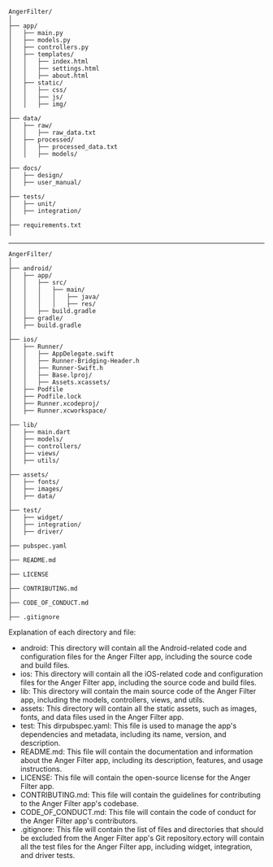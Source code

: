 ```
AngerFilter/
│
├── app/
│   ├── main.py
│   ├── models.py
│   ├── controllers.py
│   ├── templates/
│   │   ├── index.html
│   │   ├── settings.html
│   │   ├── about.html
│   ├── static/
│   │   ├── css/
│   │   ├── js/
│   │   ├── img/
│   
├── data/
│   ├── raw/
│   │   ├── raw_data.txt
│   ├── processed/
│   │   ├── processed_data.txt
│   │   ├── models/
│   
├── docs/
│   ├── design/
│   ├── user_manual/
│   
├── tests/
│   ├── unit/
│   ├── integration/
│   
├── requirements.txt
│
```

---

```
AngerFilter/
│
├── android/
│   ├── app/
│   │   ├── src/
│   │   │   ├── main/
│   │   │   │   ├── java/
│   │   │   │   ├── res/
│   │   ├── build.gradle
│   ├── gradle/
│   ├── build.gradle
│
├── ios/
│   ├── Runner/
│   │   ├── AppDelegate.swift
│   │   ├── Runner-Bridging-Header.h
│   │   ├── Runner-Swift.h
│   │   ├── Base.lproj/
│   │   ├── Assets.xcassets/
│   ├── Podfile
│   ├── Podfile.lock
│   ├── Runner.xcodeproj/
│   ├── Runner.xcworkspace/
│
├── lib/
│   ├── main.dart
│   ├── models/
│   ├── controllers/
│   ├── views/
│   ├── utils/
│
├── assets/
│   ├── fonts/
│   ├── images/
│   ├── data/
│
├── test/
│   ├── widget/
│   ├── integration/
│   ├── driver/
│
├── pubspec.yaml
│
├── README.md
│
├── LICENSE
│
├── CONTRIBUTING.md
│
├── CODE_OF_CONDUCT.md
│
├── .gitignore
```

Explanation of each directory and file:

- android: This directory will contain all the Android-related code and configuration files for the Anger Filter app, including the source code and build files.
- ios: This directory will contain all the iOS-related code and configuration files for the Anger Filter app, including the source code and build files.
- lib: This directory will contain the main source code of the Anger Filter app, including the models, controllers, views, and utils.
- assets: This directory will contain all the static assets, such as images, fonts, and data files used in the Anger Filter app.
- test: This dirpubspec.yaml: This file is used to manage the app's dependencies and metadata, including its name, version, and description.
- README.md: This file will contain the documentation and information about the Anger Filter app, including its description, features, and usage instructions.
- LICENSE: This file will contain the open-source license for the Anger Filter app.
- CONTRIBUTING.md: This file will contain the guidelines for contributing to the Anger Filter app's codebase.
- CODE_OF_CONDUCT.md: This file will contain the code of conduct for the Anger Filter app's contributors.
- .gitignore: This file will contain the list of files and directories that should be excluded from the Anger Filter app's Git repository.ectory will contain all the test files for the Anger Filter app, including widget, integration, and driver tests.
